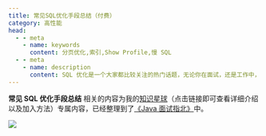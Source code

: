 ```yaml
---
title: 常见SQL优化手段总结（付费）
category: 高性能
head:
  - - meta
    - name: keywords
      content: 分页优化,索引,Show Profile,慢 SQL
  - - meta
    - name: description
      content: SQL 优化是一个大家都比较关注的热门话题，无论你在面试，还是工作中，都很有可能会遇到。如果某天你负责的某个线上接口，出现了性能问题，需要做优化。那么你首先想到的很有可能是优化 SQL 优化，因为它的改造成本相对于代码来说也要小得多。
---
```


**常见 SQL 优化手段总结** 相关的内容为我的[知识星球](https://dearloc.com/about-the-author/zhishixingqiu-two-years.html)（点击链接即可查看详细介绍以及加入方法）专属内容，已经整理到了[《Java 面试指北》](https://dearloc.com/zhuanlan/java-mian-shi-zhi-bei.html)中。

![](https://oss.dearloc.com/javamianshizhibei/sql-optimization.png)

<!-- @include: @planet.snippet.md -->
